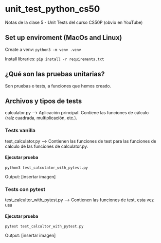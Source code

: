 # unit_test_python_cs50

Notas de la clase 5 - Unit Tests del curso CS50P (obvio en YouTube)

## Set up enviroment (MacOs and Linux)
Create a venv:
`python3 -m venv .venv`

Install libraries:
`pip install -r requirements.txt`

## ¿Qué son las pruebas unitarias?
Son pruebas o tests, a funciones que hemos creado.

## Archivos y tipos de tests

calculator.py --> Aplicación principal. Contiene las funciones de cálculo (raíz cuadrada, multiplicación, etc.).
### Tests vanilla

test_calculator.py --> Contienen las funciones de test para las funciones de cálculo de las funciones de calculator.py.


#### Ejecutar prueba
`python3 test_calculator_with_pytest.py`

Output:
[insertar imagen]

### Tests con pytest
test_calcultor_with_pytest.py --> Contienen las funciones de test, esta vez usa

#### Ejecutar prueba
`pytest test_calcultor_with_pytest.py`

Output:
[insertar imagen]
